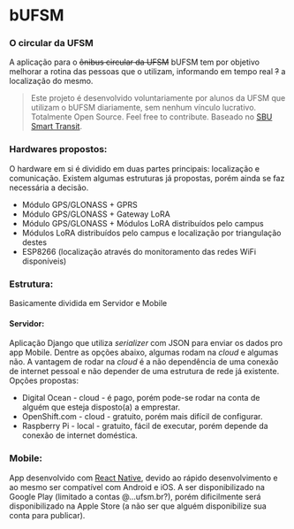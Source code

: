 # bUFSM
### O circular da UFSM

A aplicação para o ~~ônibus circular da UFSM~~ bUFSM tem por objetivo melhorar a rotina das pessoas que o utilizam, informando em tempo real ~~?~~ a localização do mesmo.

> Este projeto é desenvolvido voluntariamente por alunos da UFSM que utilizam o bUFSM diariamente, sem nenhum vínculo lucrativo. Totalmente Open Source. Feel free to contribute. Baseado no [SBU Smart Transit](http://smarttransit.cewit.stonybrook.edu/smarttransit/).

### Hardwares propostos:

O hardware em si é dividido em duas partes principais: localização e comunicação. Existem algumas estruturas já propostas, porém ainda se faz necessária a decisão.

- Módulo GPS/GLONASS + GPRS
- Módulo GPS/GLONASS + Gateway LoRA
- Módulo GPS/GLONASS + Módulos LoRA distribuídos pelo campus 
- Módulos LoRA distribuídos pelo campus e localização por triangulação destes
- ESP8266 (localização através do monitoramento das redes WiFi disponíveis)

### Estrutura:
Basicamente dividida em Servidor e Mobile
#### Servidor:
Aplicação Django que utiliza *serializer* com JSON para enviar os dados pro app Mobile. Dentre as opções abaixo, algumas rodam na *cloud* e algumas não. A vantagem de rodar na *cloud* é a não dependência de uma conexão de internet pessoal e não depender de uma estrutura de rede já existente. Opções propostas:

- Digital Ocean - cloud - é pago, porém pode-se rodar na conta de alguém que esteja disposto(a) a  emprestar.
- OpenShift.com - cloud - gratuito, porém mais difícil de configurar.
- Raspberry Pi - local - gratuito, fácil de executar, porém depende da conexão de internet doméstica.

### Mobile:
App desenvolvido com [React Native](http://facebook.github.io/react-native/), devido ao rápido desenvolvimento e ao mesmo ser compatível com Android e iOS. A ser disponibilizado na Google Play (limitado a contas @...ufsm.br?), porém dificilmente será disponibilizado na Apple Store (a não ser que alguém disponibilize sua conta para publicar).
